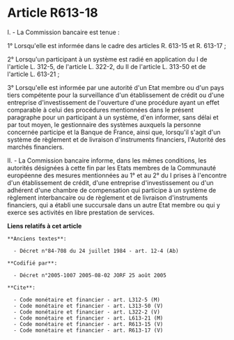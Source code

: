 # Article R613-18

I. - La Commission bancaire est tenue :

1° Lorsqu'elle est informée dans le cadre des articles R. 613-15 et R. 613-17 ;

2° Lorsqu'un participant à un système est radié en application du I de l'article L. 312-5, de l'article L. 322-2, du II de
l'article L. 313-50 et de l'article L. 613-21 ;

3° Lorsqu'elle est informée par une autorité d'un Etat membre ou d'un pays tiers compétente pour la surveillance d'un
établissement de crédit ou d'une entreprise d'investissement de l'ouverture d'une procédure ayant un effet comparable à celui
des procédures mentionnées dans le présent paragraphe pour un participant à un système, d'en informer, sans délai et par tout
moyen, le gestionnaire des systèmes auxquels la personne concernée participe et la Banque de France, ainsi que, lorsqu'il
s'agit d'un système de règlement et de livraison d'instruments financiers, l'Autorité des marchés financiers.

II. - La Commission bancaire informe, dans les mêmes conditions, les autorités désignées à cette fin par les Etats membres de
la Communauté européenne des mesures mentionnées au 1° et au 2° du I prises à l'encontre d'un établissement de crédit, d'une
entreprise d'investissement ou d'un adhérent d'une chambre de compensation qui participe à un système de règlement
interbancaire ou de règlement et de livraison d'instruments financiers, qui a établi une succursale dans un autre Etat membre
ou qui y exerce ses activités en libre prestation de services.

**Liens relatifs à cet article**

	**Anciens textes**:

	  - Décret n°84-708 du 24 juillet 1984 - art. 12-4 (Ab)

	**Codifié par**:

	  - Décret n°2005-1007 2005-08-02 JORF 25 août 2005

	**Cite**:

	  - Code monétaire et financier - art. L312-5 (M)
	  - Code monétaire et financier - art. L313-50 (V)
	  - Code monétaire et financier - art. L322-2 (V)
	  - Code monétaire et financier - art. L613-21 (M)
	  - Code monétaire et financier - art. R613-15 (V)
	  - Code monétaire et financier - art. R613-17 (V)
